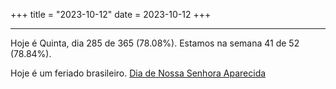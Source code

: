 +++
title = "2023-10-12"
date = 2023-10-12
+++

---

Hoje é Quinta, dia 285 de 365 (78.08%). Estamos na semana 41 de 52 (78.84%).

Hoje é um feriado brasileiro. [Dia de Nossa Senhora Aparecida](https://pt.wikipedia.org/wiki/Nossa_Senhora_da_Concei%C3%A7%C3%A3o_Aparecida)
